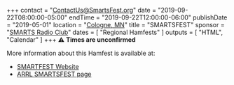 +++
contact = "[ContactUs@SmartsFest.org](mailto:ContactUs@SmartsFest.org)"
date = "2019-09-22T08:00:00-05:00"
endTime = "2019-09-22T12:00:00-06:00"
publishDate = "2019-05-01"
location = "[Cologne, MN](https://www.google.com/maps/embed?pb=!1m18!1m12!1m3!1d2832.872571499459!2d-93.78546988347313!3d44.763013479098966!2m3!1f0!2f0!3f0!3m2!1i1024!2i768!4f13.1!3m3!1m2!1s0x87f5e2e2794ebbe1%3A0x316c7056e9cd5e49!2sCologne+Community+Center!5e0!3m2!1sen!2sus!4v1484772694941)"
title = "SMARTSFEST"
sponsor = "[SMARTS Radio Club](http://www.smartsonline.org/)"
dates = [ "Regional Hamfests" ]
outputs = [ "HTML", "Calendar" ]
+++
:warning: **Times are unconfirmed**

More information about this Hamfest is available at:

* [SMARTFEST Website](http://smartsfest.org/)
* [ARRL SMARTSFEST page](http://www.arrl.org/hamfests/smartsfest-3)

